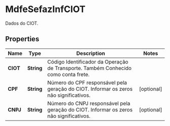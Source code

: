 

# MdfeSefazInfCIOT

Dados do CIOT.

## Properties

| Name | Type | Description | Notes |
|------------ | ------------- | ------------- | -------------|
|**CIOT** | **String** | Código Identificador da Operação de Transporte.  Também Conhecido como conta frete. |  |
|**CPF** | **String** | Número do CPF responsável pela geração do CIOT.  Informar os zeros não significativos. |  [optional] |
|**CNPJ** | **String** | Número do CNPJ responsável pela geração do CIOT.  Informar os zeros não significativos. |  [optional] |



